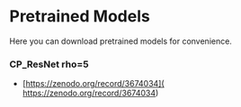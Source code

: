 # Pretrained Models
Here you can download pretrained models for convenience. 

### CP_ResNet rho=5
- [https://zenodo.org/record/3674034]( https://zenodo.org/record/3674034)

